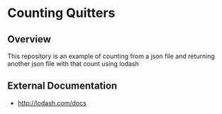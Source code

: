# Counting Quitters

## Overview
This repository is an example of counting from a json file and returning another json file with that count using lodash

## External Documentation
* http://lodash.com/docs
